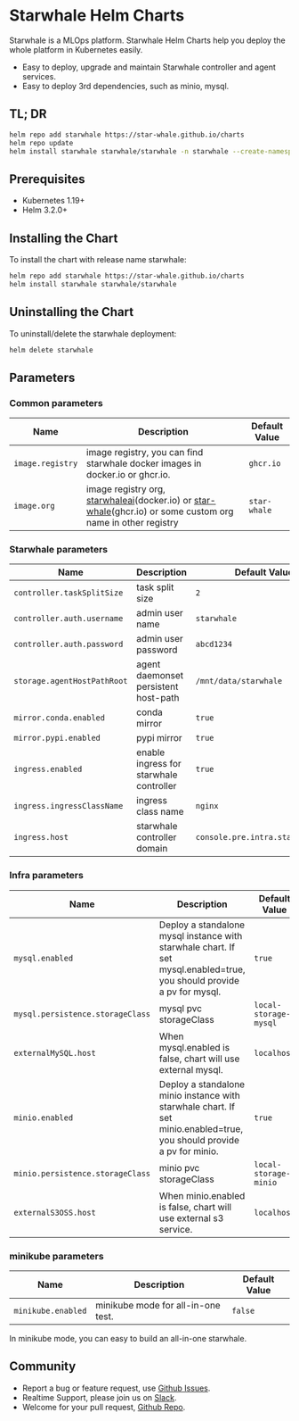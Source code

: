 # Starwhale Helm Charts

Starwhale is a MLOps platform. Starwhale Helm Charts help you deploy the whole platform in Kubernetes easily.

 - Easy to deploy, upgrade and maintain Starwhale controller and agent services.
 - Easy to deploy 3rd dependencies, such as minio, mysql.

## TL; DR

```bash
helm repo add starwhale https://star-whale.github.io/charts
helm repo update
helm install starwhale starwhale/starwhale -n starwhale --create-namespace
```

## Prerequisites

- Kubernetes 1.19+
- Helm 3.2.0+

## Installing the Chart

To install the chart with release name starwhale:

```bash
helm repo add starwhale https://star-whale.github.io/charts
helm install starwhale starwhale/starwhale
```

## Uninstalling the Chart

To uninstall/delete the starwhale deployment:

```bash
helm delete starwhale
```

## Parameters

### Common parameters
| Name | Description | Default Value|
|------|-------------|--------------|
|`image.registry`| image registry, you can find starwhale docker images in docker.io or ghcr.io. | `ghcr.io` |
|`image.org` | image registry org, [starwhaleai](https://hub.docker.com/u/starwhaleai)(docker.io) or [star-whale](https://github.com/orgs/star-whale)(ghcr.io) or some custom org name in other registry | `star-whale` |


### Starwhale parameters
| Name | Description | Default Value|
|------|-------------|--------------|
|`controller.taskSplitSize`|task split size| `2` |
|`controller.auth.username`|admin user name| `starwhale` |
|`controller.auth.password`|admin user password| `abcd1234` |
|`storage.agentHostPathRoot`|agent daemonset persistent host-path| `/mnt/data/starwhale` |
|`mirror.conda.enabled`| conda mirror | `true` |
|`mirror.pypi.enabled`| pypi mirror | `true` |
|`ingress.enabled`| enable ingress for starwhale controller | `true` |
|`ingress.ingressClassName`| ingress class name | `nginx` |
|`ingress.host`| starwhale controller domain | `console.pre.intra.starwhale.ai` |

### Infra parameters
| Name | Description | Default Value|
|------|-------------|--------------|
|`mysql.enabled`|Deploy a standalone mysql instance with starwhale chart. If set mysql.enabled=true, you should provide a pv for mysql. |`true`|
|`mysql.persistence.storageClass`| mysql pvc storageClass |`local-storage-mysql`|
|`externalMySQL.host`|When mysql.enabled is false, chart will use external mysql. | `localhost` |
|`minio.enabled`|Deploy a standalone minio instance with starwhale chart. If set minio.enabled=true, you should provide a pv for minio.|`true`|
|`minio.persistence.storageClass`| minio pvc storageClass |`local-storage-minio`|
|`externalS3OSS.host`|When minio.enabled is false, chart will use external s3 service. | `localhost` |

### minikube parameters
| Name | Description | Default Value|
|------|-------------|--------------|
|`minikube.enabled`|minikube mode for all-in-one test.| `false` |

In minikube mode, you can easy to build an all-in-one starwhale.

## Community
- Report a bug or feature request, use [Github Issues](https://github.com/star-whale/starwhale/issues/new/choose).
- Realtime Support, please join us on [Slack](https://join.slack.com/t/starwhale/shared_invite/zt-19b6cwnyo-BxMrZYWKj2J~kly1c32oEA).
- Welcome for your pull request, [Github Repo](https://github.com/star-whale/starwhale).